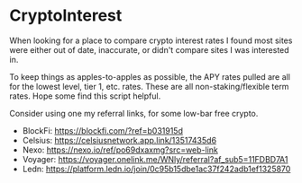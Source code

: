 # CryptoInterest

When looking for a place to compare crypto interest rates I found most sites were either out of date, inaccurate, or didn't compare sites I was interested in.

To keep things as apples-to-apples as possible, the APY rates pulled are all for the lowest level, tier 1, etc. rates. These are all non-staking/flexible term rates. Hope some find this script helpful.


Consider using one my referral links, for some low-bar free crypto. 
- BlockFi: https://blockfi.com/?ref=b031915d
- Celsius: https://celsiusnetwork.app.link/13517435d6
- Nexo: https://nexo.io/ref/po69dxaxmg?src=web-link
- Voyager: https://voyager.onelink.me/WNly/referral?af_sub5=11FDBD7A1
- Ledn: https://platform.ledn.io/join/0c95b15dbe1ac37f242adb1ef1325870
